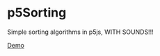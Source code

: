 # p5Sorting
Simple sorting algorithms in p5js, WITH SOUNDS!!!

[Demo](https://bobingstern.github.io/p5Sorting/SortingP5-main/)
